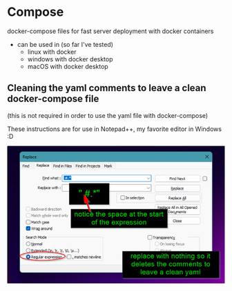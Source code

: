# Compose
docker-compose files for fast server deployment with docker containers
- can be used in (so far I've tested)
  - linux with docker
  - windows with docker desktop
  - macOS with docker desktop

## Cleaning the yaml comments to leave a clean docker-compose file
(this is not required in order to use the yaml file with docker-compose)

These instructions are for use in Notepad++, my favorite editor in Windows :D

![cleaning the yaml file in notepad++](/assets/compose-clean-notepadd.png)